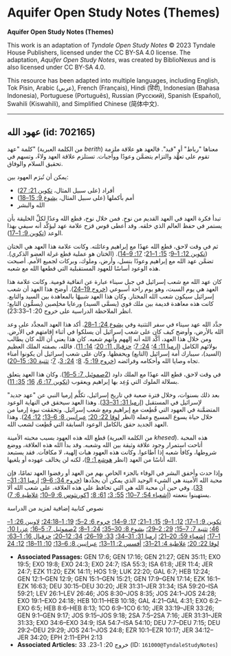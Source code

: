 # Aquifer Open Study Notes (Themes)

**Aquifer Open Study Notes (Themes)**

This work is an adaptation of *Tyndale Open Study Notes* © 2023 Tyndale House Publishers, licensed under the CC BY\-SA 4\.0 license. The adaptation, *Aquifer Open Study Notes*, was created by BiblioNexus and is also licensed under CC BY\-SA 4\.0\.

This resource has been adapted into multiple languages, including English, Tok Pisin, Arabic (عربي), French (Français), Hindi (हिंदी), Indonesian (Bahasa Indonesia), Portuguese (Português), Russian (Русский), Spanish (Español), Swahili (Kiswahili), and Simplified Chinese (简体中文).



--------------------------------

## عهود الله (id: 702165)

كلمة "عهد" (من الكلمة العبرية *berith*) معناها "رباط" أو "قيد". فالعهد هو علاقة ملزِمة تقوم على تعهُّد والتزام يتضمَّن وعودًا وواجبات. تستلزم علاقة العهد ولاءً، وتسهم في تحقيق السلام والوفاق.

يمكن أن تُبرَم العهود بين:

* أفراد (على سبيل المثال، [تكوين 21: 27](https://ref.ly/Gen21:27))
* أمم بأكملها (على سبيل المثال، [يشوع 9: 15–18](https://ref.ly/Josh9:15-Josh9:18))
* الله والبشر

تبدأ فكرة العهد في العهد القديم من نوح. فمن خلال نوح، قطع الله وعدًا لكلِّ الخليقة بأن يستمر في حفظ العالم الذي خلقه. وقد أعطى قوس قزح علامة عهد ليؤكِّد أنه سيفي بهذا الوعد ([تكوين 9: 1–17](https://ref.ly/Gen9:1-Gen9:17)).

ثم في وقت لاحق، قطع الله عهدًا مع إبراهيم وعائلته. وكانت علامة هذا العهد هي الختان ([تكوين 12: 1–9](https://ref.ly/Gen12:1-Gen12:9)؛ [15: 1–21](https://ref.ly/Gen15:1-Gen15:21)؛ [17: 9–14](https://ref.ly/Gen17:9-Gen17:14)). (الختان هو عملية قطع غرلة العضو الذكري). تضمَّن عهد الله مع إبراهيم وعودًا بنسل، وأرض، وملوك، وبركات لجميع الأمم. أصبحت هذه الوعود أساسًا للعهود المستقبلية التي قطعها الله مع شعبه.

كان عهد الله مع شعب إسرائيل في جبل سيناء عبارة عن اتفاقية قومية. وكانت علامة هذا العهد هي يوم السبت، وهو يوم راحة أسبوعي ([خروج 19–24](https://ref.ly/Exod19:1-Exod24:18)). أوضح هذا العهد أن شعب إسرائيل سيكون شعب الله المختار. وكان هذا العهد شبيهًا بالمعاهدة بين السيد والتابع. كانت هذه معاهدة قديمة بين ملك قوي (يسمَّى السيد) ورعايا مخلِصين (يسمُّون التابع؛ انظر الملاحظة الدراسية على خروج 20: 1–23:33).

جدَّد الله عهد سيناء في سفر التثنية وفي [يشوع 24: 1–28](https://ref.ly/Josh24:1-Josh24:28). أكد هذا العهد المجدَّد على وعد الله بالأرض، وأوضح كيف كان على شعب إسرائيل أن يسلكوا في أثناء إقامتهم في الأرض. ومن خلال هذا العهد، أكَّد الله أنه إلههم وأنهم شعبه. كان هذا يعني أن الله كان يطالب بولائهم الكامل ([إرميا 11: 4](https://ref.ly/Jer11:4)؛ [24: 7](https://ref.ly/Jer24:7)؛ [حزقيال 11: 20](https://ref.ly/Ezek11:20)؛ [14: 11](https://ref.ly/Ezek14:11)). فالله، بصفته الملك العظيم (السيد)، سيبارك أمة إسرائيل (التابع) ويحفظها. وكان على شعب إسرائيل أن يكونوا أمناء تجاه وصايا الله وأحكامه وفرائضه ([خروج 19: 5](https://ref.ly/Exod19:5)، [8](https://ref.ly/Exod19:8)؛ [24: 3](https://ref.ly/Exod24:3)، [7](https://ref.ly/Exod24:7)؛ [تثنية 30: 15–20](https://ref.ly/Deut30:15-Deut30:20)).

في وقت لاحق، قطع الله عهدًا مع الملك داود ([2صموئيل 7: 5–16](https://ref.ly/2Sam7:5-2Sam7:16)). وكان هذا العهد يتعلق بسلالة الملوك التي وُعِد بها إبراهيم ويعقوب ([تكوين 17: 6،](https://ref.ly/Gen17:6) [16؛](https://ref.ly/Gen17:16) [35: 11](https://ref.ly/Gen35:11)).

بعد ذلك بسنوات، وخلال فترة صعبة في تاريخ إسرائيل، تكلَّم إرميا النبي عن "عهد جديد" لإسرائيل في المستقبل ([إرميا 31: 31–33](https://ref.ly/Jer31:31-Jer31:33)). وهذا العهد سيحقق في النهاية الوعود المتضمَّنة في العهود التي قُطِعت مع إبراهيم ومع شعب إسرائيل. وتحققت نبوة إرميا من خلال حياة يسوع المسيح وعمله (انظر [لوقا 22: 20؛](https://ref.ly/Luke22:20) [عبرانيين 8: 6–13؛](https://ref.ly/Heb8:6-Heb8:13) [12: 24](https://ref.ly/Heb12:24)). وهذا العهد الجديد حقق بالكامل الوعود السابقة التي قُطِعت لشعب الله.

قطع الله هذه العهود بسبب محبته الأمينة (من الكلمة العبرية *khesed*). هذه المحبة أتاحت استمرار وجود علاقة وثيقة بين الله وشعبه. وقد بدأ الله هذه العلاقة، ووضع شروطها، وكافأ شعبه إذا أطاعوا. وكانت هذه العهود هبات إلهية، لا مكافآت. فقد يستبعد الله أناسًا من العهد (انظر [هوشع 1: 9](https://ref.ly/Hos1:9))، لكنه لن يخالف عهوده أو يلغيها.

وإذا حدث وأخفق البشر في الوفاء بالجزء الخاص بهم من العهد أو رفضوا العهد تمامًا، فإن محبة الله الأمينة هي الشيء الوحيد الذي يمكن أن يجدِّدها ([خروج 34: 6–9؛](https://ref.ly/Exod34:6-Exod34:9) [إرميا 31: 31–33](https://ref.ly/Jer31:31-Jer31:33)). وفي حين أن محبة الله هي التي تحافظ على هذه العلاقة، على شعب الله ألا يستهينوا بنعمته ([إشعياء 54: 7–10؛](https://ref.ly/Isa54:7-Isa54:10) [55: 3؛](https://ref.ly/Isa55:3) [61: 8؛](https://ref.ly/Isa61:8) [1كورنثوس 6: 9–10؛](https://ref.ly/1Cor6:9-1Cor6:10) [غلاطية 6: 7](https://ref.ly/Gal6:7)).

نصوص كتابية إضافية لمزيد من الدراسة

[تكوين 9: 1–17؛](https://ref.ly/Gen9:1-Gen9:17) [12: 1–9؛](https://ref.ly/Gen12:1-Gen12:9) [15: 1–21؛](https://ref.ly/Gen15:1-Gen15:21) [17: 9–14؛](https://ref.ly/Gen17:9-Gen17:14) [خروج 6: 2–5؛](https://ref.ly/Exod6:2-Exod6:5) [19: 1–24:18؛](https://ref.ly/Exod19:1-Exod24:18) [لاويين 26: 1–46؛](https://ref.ly/Lev26:1-Lev26:46) [تثنية 7: 7–15؛](https://ref.ly/Deut7:7-Deut7:15) [29: 2–29؛](https://ref.ly/Deut29:2-Deut29:29) [يشوع 8: 30–35؛](https://ref.ly/Josh8:30-Josh8:35) [24: 1–8؛](https://ref.ly/Josh24:1-Josh24:8) [2صموئيل 7: 5–16؛](https://ref.ly/2Sam7:5-2Sam7:16) [عزرا 10: 1–17؛](https://ref.ly/Ezra10:1-Ezra10:17) [إشعياء 59: 20–21؛](https://ref.ly/Isa59:20-Isa59:21) [إرميا 31: 31–34؛](https://ref.ly/Jer31:31-Jer31:34) [33: 19–26؛](https://ref.ly/Jer33:19-Jer33:26) [34: 12–20؛](https://ref.ly/Jer34:12-Jer34:20) [حزقيال 16: 1–63؛](https://ref.ly/Ezek16:1-Ezek16:63) [لوقا 22: 20؛](https://ref.ly/Luke22:20) [غلاطية 4: 21–31؛](https://ref.ly/Gal4:21-Gal4:31) [أفسس 2: 11–13؛](https://ref.ly/Eph2:11-Eph2:13) [عبرانيين 8: 6–13؛](https://ref.ly/Heb8:6-Heb8:13) [10: 11–18؛](https://ref.ly/Heb10:11-Heb10:18) [12: 24](https://ref.ly/Heb12:24)

* **Associated Passages:** GEN 17:6; GEN 17:16; GEN 21:27; GEN 35:11; EXO 19:5; EXO 19:8; EXO 24:3; EXO 24:7; ISA 55:3; ISA 61:8; JER 11:4; JER 24:7; EZK 11:20; EZK 14:11; HOS 1:9; LUK 22:20; GAL 6:7; HEB 12:24; GEN 12:1–GEN 12:9; GEN 15:1–GEN 15:21; GEN 17:9–GEN 17:14; EZK 16:1–EZK 16:63; DEU 30:15–DEU 30:20; JER 31:31–JER 31:34; ISA 59:20–ISA 59:21; LEV 26:1–LEV 26:46; JOS 8:30–JOS 8:35; JOS 24:1–JOS 24:28; EXO 19:1–EXO 24:18; HEB 10:11–HEB 10:18; GAL 4:21–GAL 4:31; EXO 6:2–EXO 6:5; HEB 8:6–HEB 8:13; 1CO 6:9–1CO 6:10; JER 33:19–JER 33:26; GEN 9:1–GEN 9:17; JOS 9:15–JOS 9:18; 2SA 7:5–2SA 7:16; JER 31:31–JER 31:33; EXO 34:6–EXO 34:9; ISA 54:7–ISA 54:10; DEU 7:7–DEU 7:15; DEU 29:2–DEU 29:29; JOS 24:1–JOS 24:8; EZR 10:1–EZR 10:17; JER 34:12–JER 34:20; EPH 2:11–EPH 2:13
* **Associated Articles:** خروج 20: 1-23. 33 (ID: `161000@TyndaleStudyNotes`)

